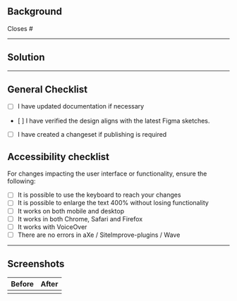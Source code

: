 <!---
Thanks for creating a Pull Request! 🎉

✅ Keep your PR as small as possible.
📘 React component guide: https://spor.vy.no/guides/how-to-make-new-react-components
📦 How to make a changeset: https://spor.vy.no/guides/how-to-make-new-react-components#creating-a-pr-and-publish-package
💡 Preferably use Conventional Commits: https://www.conventionalcommits.org/en/v1.0.0/

This template serves as a guideline; feel free to remove sections that do not apply to your pull request.
-->

## Background

Closes # <!-- Github issue number -->

<!-- Why this task is needed, context, and problem it solves -->

---

## Solution

<!-- What has been done and why this approach was chosen -->

---

## General Checklist

- [ ] I have updated documentation if necessary
- [ ] I have verified the design aligns with the latest Figma sketches.
- [ ] I have created a changeset if publishing is required

## Accessibility checklist

For changes impacting the user interface or functionality, ensure the following:

- [ ] It is possible to use the keyboard to reach your changes
- [ ] It is possible to enlarge the text 400% without losing functionality
- [ ] It works on both mobile and desktop
- [ ] It works in both Chrome, Safari and Firefox
- [ ] It works with VoiceOver
- [ ] There are no errors in aXe / SiteImprove-plugins / Wave

---

## Screenshots

| Before | After |
| ------ | ----- |
|        |       |
